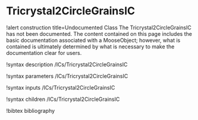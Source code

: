 <!-- MOOSE Documentation Stub: Remove this when content is added. -->

# Tricrystal2CircleGrainsIC

!alert construction title=Undocumented Class
The Tricrystal2CircleGrainsIC has not been documented. The content contained on this page
includes the basic documentation associated with a MooseObject; however, what is contained is
ultimately determined by what is necessary to make the documentation clear for users.

!syntax description /ICs/Tricrystal2CircleGrainsIC

!syntax parameters /ICs/Tricrystal2CircleGrainsIC

!syntax inputs /ICs/Tricrystal2CircleGrainsIC

!syntax children /ICs/Tricrystal2CircleGrainsIC

!bibtex bibliography
